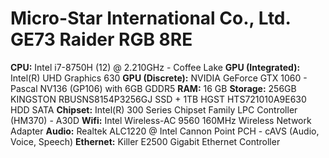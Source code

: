 # Micro-Star International Co., Ltd. GE73 Raider RGB 8RE
**CPU:** Intel i7-8750H (12) @ 2.210GHz - Coffee Lake
**GPU (Integrated):** Intel(R) UHD Graphics 630
**GPU (Discrete):** NVIDIA GeForce GTX 1060 - Pascal NV136 (GP106) with 6GB GDDR5
**RAM:** 16 GB
**Storage:** 256GB KINGSTON RBUSNS8154P3256GJ SSD + 1TB HGST HTS721010A9E630 HDD SATA
**Chipset:** Intel(R) 300 Series Chipset Family LPC Controller (HM370) - A30D
**Wifi:** Intel Wireless-AC 9560 160MHz Wireless Network Adapter
**Audio:** Realtek ALC1220 @ Intel Cannon Point PCH - cAVS (Audio, Voice, Speech)
**Ethernet:** Killer E2500 Gigabit Ethernet Controller
